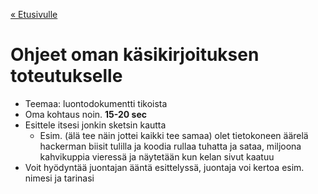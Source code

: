 [« Etusivulle](https://20tiko4.github.io/tiimiesittely/)

# Ohjeet oman käsikirjoituksen toteutukselle
- Teemaa: luontodokumentti tikoista 
- Oma kohtaus noin. **15-20 sec**
- Esittele itsesi jonkin sketsin kautta
  - Esim. (älä tee näin jottei kaikki tee samaa) olet tietokoneen äärelä hackerman biisit tulilla ja koodia rullaa tuhatta ja sataa, miljoona kahvikuppia vieressä ja näytetään kun kelan sivut kaatuu
- Voit hyödyntää juontajan ääntä esittelyssä, juontaja voi kertoa esim. nimesi ja tarinasi